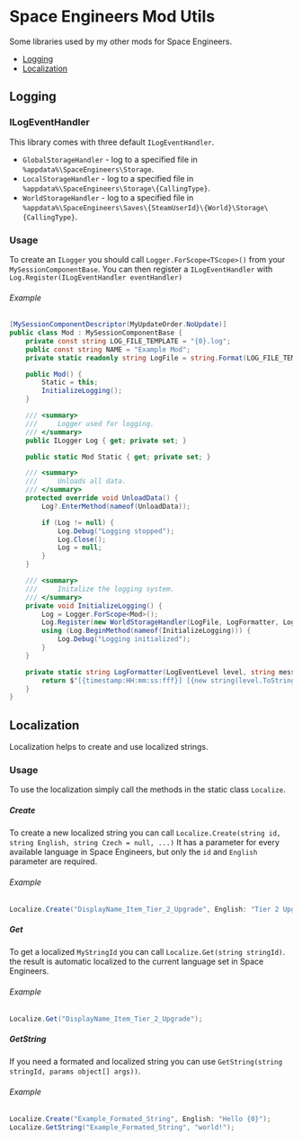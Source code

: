 # Space Engineers Mod Utils

Some libraries used by my other mods for Space Engineers.

* [Logging](##Logging)
* [Localization](##Localization)

## Logging

### ILogEventHandler

This library comes with three default `ILogEventHandler`.

* `GlobalStorageHandler` - log to a specified file in `%appdata%\SpaceEngineers\Storage`.
* `LocalStorageHandler` - log to a specified file in `%appdata%\SpaceEngineers\Storage\{CallingType}`.
* `WorldStorageHandler` - log to a specified file in `%appdata%\SpaceEngineers\Saves\{SteamUserId}\{World}\Storage\{CallingType}`.

### Usage

To create an `ILogger` you should call `Logger.ForScope<TScope>()` from your `MySessionComponentBase`.
You can then register a `ILogEventHandler` with `Log.Register(ILogEventHandler eventHandler)`

###### Example

```csharp
[MySessionComponentDescriptor(MyUpdateOrder.NoUpdate)]
public class Mod : MySessionComponentBase {
    private const string LOG_FILE_TEMPLATE = "{0}.log";
    public const string NAME = "Example Mod";
    private static readonly string LogFile = string.Format(LOG_FILE_TEMPLATE, NAME);

    public Mod() {
        Static = this;
        InitializeLogging();
    }

    /// <summary>
    ///     Logger used for logging.
    /// </summary>
    public ILogger Log { get; private set; }

    public static Mod Static { get; private set; }

    /// <summary>
    ///     Unloads all data.
    /// </summary>
    protected override void UnloadData() {
        Log?.EnterMethod(nameof(UnloadData));

        if (Log != null) {
            Log.Debug("Logging stopped");
            Log.Close();
            Log = null;
        }
    }

    /// <summary>
    ///     Initalize the logging system.
    /// </summary>
    private void InitializeLogging() {
        Log = Logger.ForScope<Mod>();
        Log.Register(new WorldStorageHandler(LogFile, LogFormatter, LogEventLevel.All));
        using (Log.BeginMethod(nameof(InitializeLogging))) {
            Log.Debug("Logging initialized");
        }
    }

    private static string LogFormatter(LogEventLevel level, string message, DateTime timestamp, Type scope, string method) {
        return $"[{timestamp:HH:mm:ss:fff}] [{new string(level.ToString().Take(1).ToArray())}] [{scope}->{method}()]: {message}";
    }
}
```

## Localization

Localization helps to create and use localized strings.

### Usage

To use the localization simply call the methods in the static class `Localize`.

##### Create

To create a new localized string you can call `Localize.Create(string id, string English, string Czech = null, ...)`
It has a parameter for every available language in Space Engineers, but only the `id` and `English` parameter are required.

###### Example

```csharp
Localize.Create("DisplayName_Item_Tier_2_Upgrade", English: "Tier 2 Upgrade");
```

##### Get

To get a localized `MyStringId` you can call `Localize.Get(string stringId)`.
the result is automatic localized to the current language set in Space Engineers.

###### Example

```csharp
Localize.Get("DisplayName_Item_Tier_2_Upgrade");
```

##### GetString

If you need a formated and localized string you can use `GetString(string stringId, params object[] args))`.

###### Example

```csharp
Localize.Create("Example_Formated_String", English: "Hello {0}");
Localize.GetString("Example_Formated_String", "world!");
```

